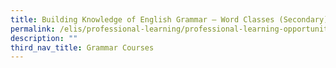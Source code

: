 ```yaml
---
title: Building Knowledge of English Grammar – Word Classes (Secondary)
permalink: /elis/professional-learning/professional-learning-opportunities/secondary/word-classes/
description: ""
third_nav_title: Grammar Courses
---
```

